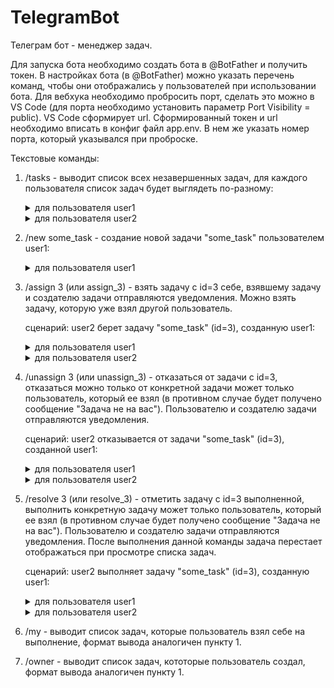 # TelegramBot

Телеграм бот - менеджер задач.

Для запуска бота необходимо создать бота в @BotFather и получить токен. В настройках бота (в @BotFather) можно указать перечень команд, чтобы они отображались у пользователей при использовании бота.
Для вебхука необходимо пробросить порт, сделать это можно в VS Code (для порта необходимо установить параметр Port Visibility = public). VS Code сформирует url.
Сформированный токен и url необходимо вписать в конфиг файл app.env. В нем же указать номер порта, который указывался при проброске.

Текстовые команды:
1. /tasks - выводит список всех незавершенных задач, для каждого пользователя список задач будет выглядеть по-разному:

    <details>
      
    <summary>для пользователя user1</summary>
    
    ```
    1. task1 by @user1
    assignee: @user2
    /assign_1
    
    2. task2 by @user2
    /assign_2
    ```
    
    </details>
    
    <details>
      
    <summary>для пользователя user2</summary>
    
    ```
    1. task1 by @user1
    assignee: я
    /unassign_1 /resolve_1
    
    2. task2 by @user2
    /assign_2
    ```
    
    </details>

2. /new some_task - создание новой задачи "some_task" пользователем user1:

    <details>
      
    <summary>для пользователя user1</summary>
    
    ```
    Задача "some_task" создана, id=3
    ```
    
    </details>

3. /assign 3 (или assign_3) - взять задачу с id=3 себе, взявшему задачу и создателю задачи отправляются уведомления. Можно взять задачу, которую уже взял другой пользователь.

    сценарий: user2 берет задачу "some_task" (id=3), созданную user1:

    <details>
      
    <summary>для пользователя user1</summary>
    
    ```
    Задача "some_task" назначена на @user2
    ```
    
    </details>
    
    <details>
      
    <summary>для пользователя user2</summary>
    
    ```
    Задача "some_task" назначена на вас
    ```
    
    </details>

4. /unassign 3 (или unassign_3) - отказаться от задачи с id=3, отказаться можно только от конкретной задачи может только пользователь, который ее взял (в противном случае будет получено сообщение "Задача не на вас"). Пользователю и создателю задачи отправляются уведомления.

    сценарий: user2 отказывается от задачи "some_task" (id=3), созданной user1:

    <details>
      
    <summary>для пользователя user1</summary>
    
    ```
    Задача "some_task" осталась без исполнителя
    ```
    
    </details>
    
    <details>
      
    <summary>для пользователя user2</summary>
    
    ```
    Принято
    ```
    
    </details>

5. /resolve 3 (или resolve_3) - отметить задачу с id=3 выполненной, выполнить конкретную задачу может только пользователь, который ее взял (в противном случае будет получено сообщение "Задача не на вас"). Пользователю и создателю задачи отправляются уведомления. После выполнения данной команды задача перестает отображаться при просмотре списка задач.

    сценарий: user2 выполняет задачу "some_task" (id=3), созданную user1:

    <details>
      
    <summary>для пользователя user1</summary>
    
    ```
    Задача "some_task" выполнена @user2
    ```
    
    </details>
    
    <details>
      
    <summary>для пользователя user2</summary>
    
    ```
    Задача "some_task" выполнена
    ```
    
    </details>

6. /my - выводит список задач, которые пользователь взял себе на выполнение, формат вывода аналогичен пункту 1.

7. /owner - выводит список задач, кототорые пользователь создал, формат вывода аналогичен пункту 1.
